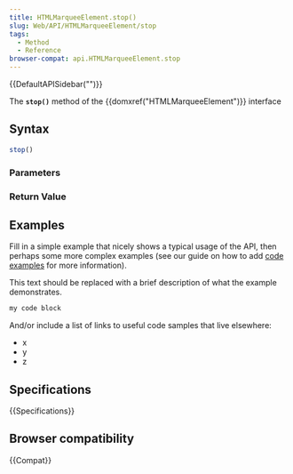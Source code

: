 ```yaml
---
title: HTMLMarqueeElement.stop()
slug: Web/API/HTMLMarqueeElement/stop
tags:
  - Method
  - Reference
browser-compat: api.HTMLMarqueeElement.stop
---
```

{{DefaultAPISidebar("")}}

The **`stop()`** method of the {{domxref("HTMLMarqueeElement")}} interface 

## Syntax

```js
stop()
```

### Parameters



### Return Value



## Examples

Fill in a simple example that nicely shows a typical usage of the API, then perhaps some more complex examples (see our guide on how to add [code examples](/en-US/docs/MDN/Contribute/Structures/Code_examples) for more information).

This text should be replaced with a brief description of what the example demonstrates.

```js
my code block
```

And/or include a list of links to useful code samples that live elsewhere:

*   x
*   y
*   z

## Specifications

{{Specifications}}

## Browser compatibility

{{Compat}}

